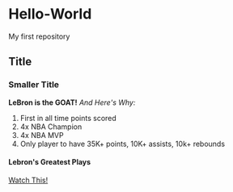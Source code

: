 # Hello-World
My first repository

## Title
### Smaller Title
**LeBron is the GOAT!** *And Here's Why:*
1. First in all time points scored
2. 4x NBA Champion
3. 4x NBA MVP
4. Only player to have 35K+ points, 10K+ assists, 10k+ rebounds

#### Lebron's Greatest Plays
[Watch This!](https://www.bing.com/videos/riverview/relatedvideo?&q=lebron+james+career+highlights&qpvt=lebron+james+career+highlights&mid=EE08776D589AD74B9101EE08776D589AD74B9101&&FORM=VRDGAR)


